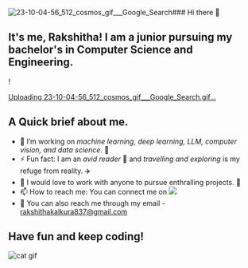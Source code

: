 ![23-10-04-56_512_cosmos_gif___Google_Search](https://github.com/user-attachments/assets/397e876a-d88c-489a-a7df-f0792e0d1ae3)### Hi there 👋

## It's me, Rakshitha! I am a junior pursuing my bachelor's in Computer Science and Engineering.

<!--
**RakshithaKalkura/RakshithaKalkura** is a ✨ _special_ ✨ repository because its `README.md` (this file) appears on your GitHub profile.

Here are some ideas to get you started:
-->!
[Uploading 23-10-04-56_512_cosmos_gif___Google_Search.gif…]()

## A Quick brief about me.
- 🔭 I’m working on _machine learning, deep learning, LLM, computer vision, and data science_. 🤖
- ⚡ Fun fact: I am an _avid reader_ 📖 and _travelling and exploring_ is my refuge from reality. ✈️
- 🤝 I would love to work with anyone to pursue enthralling projects. 🤩
- 📫 How to reach me: You can connect me on [<img src="https://img.shields.io/badge/LinkedIn-0077B5?style=for-the-badge&logo=linkedin&logoColor=white" />](https://www.linkedin.com/in/rakshitha-k-)
- 📩 You can also reach me through my email - rakshithakalkura837@gmail.com

## Have fun and keep coding!

  ![cat gif](https://github.com/user-attachments/assets/eca361da-dc22-4c8d-b902-a1903cd9a555)



